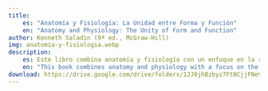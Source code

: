 ```yaml
---
title: 
    es: "Anatomía y Fisiología: La Unidad entre Forma y Función"
    en: "Anatomy and Physiology: The Unity of Form and Function"
author: Kenneth Saladin (9ª ed., McGraw-Hill)
img: anatomia-y-fisiologia.webp
description: 
    es: Este libro combina anatomía y fisiología con un enfoque en la relación estructura-función, tiene un lenguaje bastante accesible y tiene aplicaciones clínicas con cuadros "Patología" y "Caso de estudio" en cada capítulo. Siendo totalmente honesta este es mi libro favorito ya que mas que ser totalmente teorico es mas didactico lo que en sí ayuda a retener mas información y tiene mini examenes al final de cada capitulo.
    en: "This book combines anatomy and physiology with a focus on the structure-function relationship. It is written in fairly accessible language and has clinical applications with ‘Pathology’ and ‘Case Study’ tables in each chapter. To be completely honest, this is my favourite book because, rather than being purely theoretical, it is more didactic, which helps you retain more information, and it has mini-tests at the end of each chapter."
download: https://drive.google.com/drive/folders/1JJ0jhBzbyz7FtNCjjFNeVUhf5A0fv5we?usp=sharing
---
```

